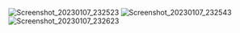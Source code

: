 ![Screenshot_20230107_232523](https://user-images.githubusercontent.com/104718068/211164230-3a3ed083-bf81-4ba3-a2fd-48a4e7a553a9.png)
![Screenshot_20230107_232543](https://user-images.githubusercontent.com/104718068/211164232-72a017cb-1d32-4344-9222-bf0d1d1cde7b.png)
![Screenshot_20230107_232623](https://user-images.githubusercontent.com/104718068/211164234-38795ba5-329b-4b0a-b902-23eb5130f164.png)

